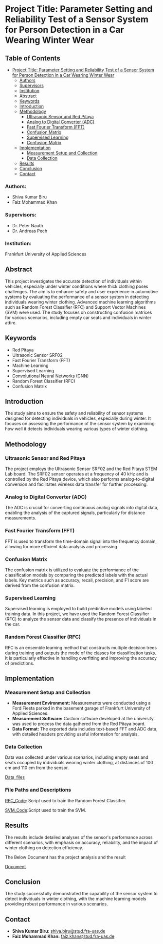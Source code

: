 
# Project Title: Parameter Setting and Reliability Test of a Sensor System for Person Detection in a Car Wearing Winter Wear

## Table of Contents
- [Project Title: Parameter Setting and Reliability Test of a Sensor System for Person Detection in a Car Wearing Winter Wear](#project-title-parameter-setting-and-reliability-test-of-a-sensor-system-for-person-detection-in-a-car-wearing-winter-wear)
    - [Authors](#authors)
    - [Supervisors](#supervisors)
    - [Institution](#institution)
  - [Abstract](#abstract)
  - [Keywords](#keywords)
  - [Introduction](#introduction)
  - [Methodology](#methodology)
    - [Ultrasonic Sensor and Red Pitaya](#ultrasonic-sensor-and-red-pitaya)
    - [Analog to Digital Converter (ADC)](#analog-to-digital-converter-adc)
    - [Fast Fourier Transform (FFT)](#fast-fourier-transform-fft)
    - [Confusion Matrix](#confusion-matrix)
    - [Supervised Learning](#supervised-learning)
    - [Confusion Matrix](#confusion-matrix)
  - [Implementation](#implementation)
    - [Measurement Setup and Collection](#measurement-setup-and-collection)
    - [Data Collection](#data-collection)
  - [Results](#results)
  - [Conclusion](#conclusion)
  - [Contact](#contact)


### Authors:
- Shiva Kumar Biru 
- Faiz Mohammad Khan 

### Supervisors:
- Dr. Peter Nauth
- Dr. Andreas Pech

### Institution:
Frankfurt University of Applied Sciences

## Abstract
This project investigates the accurate detection of individuals within vehicles, especially under winter conditions where thick clothing poses challenges. The aim is to enhance safety and user experience in automotive systems by evaluating the performance of a sensor system in detecting individuals wearing winter clothing. Advanced machine learning algorithms such as Random Forest Classifier (RFC) and Support Vector Machines (SVM) were used. The study focuses on constructing confusion matrices for various scenarios, including empty car seats and individuals in winter attire.

## Keywords
- Red Pitaya
- Ultrasonic Sensor SRF02
- Fast Fourier Transform (FFT)
- Machine Learning
- Supervised Learning
- Convolutional Neural Networks (CNN)
- Random Forest Classifier (RFC)
- Confusion Matrix

## Introduction
The study aims to ensure the safety and reliability of sensor systems designed for detecting individuals in vehicles, especially during winter. It focuses on assessing the performance of the sensor system by examining how well it detects individuals wearing various types of winter clothing.

## Methodology
### Ultrasonic Sensor and Red Pitaya
The project employs the Ultrasonic Sensor SRF02 and the Red Pitaya STEM Lab board. The SRF02 sensor operates at a frequency of 40 kHz and is controlled by the Red Pitaya device, which also performs analog-to-digital conversion and facilitates wireless data transfer for further processing.

### Analog to Digital Converter (ADC)
The ADC is crucial for converting continuous analog signals into digital data, enabling the analysis of the captured signals, particularly for distance measurements.

### Fast Fourier Transform (FFT)
FFT is used to transform the time-domain signal into the frequency domain, allowing for more efficient data analysis and processing.

### Confusion Matrix
The confusion matrix is utilized to evaluate the performance of the classification models by comparing the predicted labels with the actual labels. Key metrics such as accuracy, recall, precision, and F1 score are derived from the confusion matrix.

### Supervised Learning
Supervised learning is employed to build predictive models using labeled training data. In this project, we have used the Random Forest Classifier (RFC) to analyze the sensor data and classify the presence of individuals in the car.

### Random Forest Classifier (RFC)
RFC is an ensemble learning method that constructs multiple decision trees during training and outputs the mode of the classes for classification tasks. It is particularly effective in handling overfitting and improving the accuracy of predictions.

## Implementation
### Measurement Setup and Collection
- **Measurement Environment:** Measurements were conducted using a Ford Fiesta parked in the basement garage of Frankfurt University of Applied Sciences.
- **Measurement Software:** Custom software developed at the university was used to process the data gathered from the Red Pitaya board.
- **Data Format:** The exported data includes text-based FFT and ADC data, with detailed headers providing useful information for analysis.

### Data Collection
Data was collected under various scenarios, including empty seats and seats occupied by individuals wearing winter clothing, at distances of 100 cm and 110 cm from the sensor.

[Data_files](https://github.com/shiva-kumar-biru/FRAUS_Machinelearning_AIS/tree/main/AIS_ML_Project_PersonDetection_FaizMohammedKhan_ShivaKumarBiru)

### File Paths and Descriptions

[RFC_Code](https://github.com/shiva-kumar-biru/FRAUS_Machinelearning_AIS/tree/main/AIS_ML_Project_PersonDetection_FaizMohammedKhan_ShivaKumarBiru/RandomForest): Script used to train the Random Forest Classifier.

[SVM_Code](https://github.com/shiva-kumar-biru/FRAUS_Machinelearning_AIS/tree/main/AIS_ML_Project_PersonDetection_FaizMohammedKhan_ShivaKumarBiru/SVM_Model):Script used to train the SVM.

## Results
The results include detailed analyses of the sensor's performance across different scenarios, with emphasis on accuracy, reliability, and the impact of winter clothing on detection efficiency.

The Below Document has the project analysis and the result

[Document](https://github.com/shiva-kumar-biru/FRAUS_Machinelearning_AIS/blob/main/AIS_ML_Project_Report_FaizMohammedKhan_ShivaKumar_Biru.pdf)

## Conclusion
The study successfully demonstrated the capability of the sensor system to detect individuals in winter clothing, with the machine learning models providing robust performance in various scenarios.

## Contact
- **Shiva Kumar Biru:** shiva.biru@stud.fra-uas.de
- **Faiz Mohammad Khan:** faiz.khan@stud.fra-uas.de
